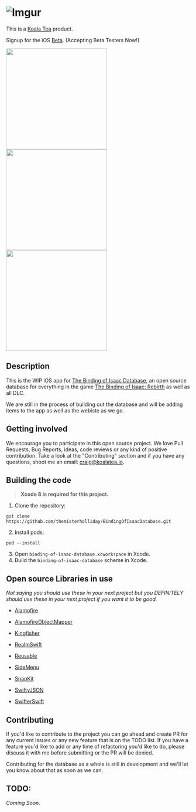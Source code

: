 
![Imgur](http://i.imgur.com/nz7KPra.png)
===============
This is a [Koala Tea](http://www.koalatea.io/) product.

Signup for the iOS [Beta](http://bit.ly/BoIBetaSignup).
(Accepting Beta Testers Now!)

<img src="http://i.imgur.com/KXiiEm5.png" width="275">
<img src="http://i.imgur.com/HJxx65R.png" width="275">
<img src="http://i.imgur.com/fiSDwIe.png" width="275">

## Description

This is the WIP iOS app for [The Binding of Isaac Database](http://thebindingofisaacdb.com/), an open source database for everything in the game [The Binding of Isaac: Rebirth](http://bindingofisaac.com/) as well as all DLC.

We are still in the process of building out the database and will be adding items to the app as well as the webiste as we go.

## Getting involved

We encourage you to participate in this open source project. We love Pull Requests, Bug Reports, ideas, code reviews or any kind of positive contribution. Take a look at the "Contributing" section and if you have any questions, shoot me an email: <craig@koalatea.io>.

## Building the code

> __Xcode 8 is required for this project.__

1. Clone the repository:

  ```shell
  git clone https://github.com/themisterholliday/BindingOfIsaacDatabase.git
  ```

2. Install pods:

  ```shell
  pod --install
  ```

3. Open `binding-of-isaac-database.xcworkspace` in Xcode.
4. Build the `binding-of-isaac-database` scheme in Xcode.

## Open source Libraries in use
*Not saying you should use these in your next project but you DEFINITELY should use these in your next project if you want it to be good.*

* [Alamofire](
https://github.com/Alamofire/Alamofire)

* [AlamofireObjectMapper](
https://github.com/tristanhimmelman/AlamofireObjectMapper)

* [Kingfisher](
https://github.com/onevcat/Kingfisher)

* [RealmSwift](
https://github.com/realm/realm-cocoa)

* [Reusable](
https://github.com/AliSoftware/Reusable)

* [SideMenu](
https://github.com/jonkykong/SideMenu)

* [SnapKit](
https://github.com/SnapKit/SnapKit)

* [SwiftyJSON](
https://github.com/SwiftyJSON/SwiftyJSON)

* [SwifterSwift](
https://github.com/SwifterSwift/SwifterSwift)

## Contributing
If you'd like to contribute to the project you can go ahead and create PR for any current issues or any new feature that is on the TODO list. If you have a feature you'd like to add or any time of refactoring you'd like to do, please discuss it with me before submitting or the PR will be denied.

Contributing for the database as a whole is still in development and we'll let you know about that as soon as we can.

## TODO:
*Coming Soon.*

